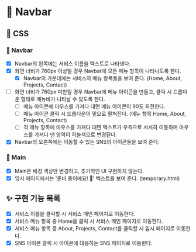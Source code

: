 # 🚀 Navbar

## 🎨 CSS

### 📌 Navbar

- [x] Navbar의 왼쪽에는 서비스 이름을 텍스트로 나타낸다.
- [x] 화면 너비가 760px 이상일 경우 Navbar에 모든 메뉴 항목이 나타나도록 한다.
  - [x] Navbar의 가운데에는 서비스의 메뉴 항목들을 보여 준다. (Home, About, Projects, Contact)
- [ ] 화면 너비가 760px 미만일 경우 Navbar에 메뉴 아이콘을 만들고, 클릭 시 드롭다운 형태로 메뉴바가 나타날 수 있도록 한다.
  - [ ] 메뉴 아이콘에 마우스를 가져다 대면 메뉴 아이콘이 90도 회전한다.
  - [ ] 메뉴 아이콘 클릭 시 드롭다운이 밑으로 펼쳐진다. (메뉴 항목 Home, About, Projects, Contact)
  - [ ] 각 메뉴 항목에 마우스를 가져다 대면 텍스트가 우측으로 서서히 이동하며 마우스를 가져다 댄 영역이 하늘색으로 변경된다.
- [x] Navbar의 오른쪽에는 이동할 수 있는 SNS의 아이콘들을 보여 준다.

### 📌 Main

- [x] Main은 배경 색상만 변경하고, 추가적인 UI 구현하지 않는다.
- [x] 임시 페이지에서는 '준비 중이에요! 🔎' 텍스트를 보여 준다. (temporary.html)

## ✨ 구현 기능 목록

- [x] 서비스 이름을 클릭할 시 서비스 메인 페이지로 이동한다.
- [x] 서비스 메뉴 항목 중 Home을 클릭 시 서비스 메인 페이지로 이동한다.
- [x] 서비스 메뉴 항목 중 About, Projects, Contact를 클릭할 시 임시 페이지로 이동한다.
- [x] SNS 아이콘 클릭 시 아이콘에 대응하는 SNS 페이지로 이동한다.

